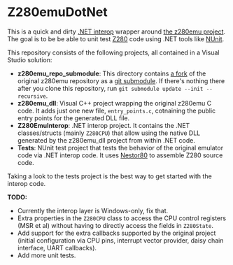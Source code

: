 # Z280emuDotNet

This is a quick and dirty [.NET interop](https://learn.microsoft.com/en-us/dotnet/standard/native-interop/) wrapper
around [the z280emu project](https://github.com/mtdev79/z280emu). The goal is to be be able to unit test [Z280](https://github.com/konamiman/Z280TechnicalManual/) code using
.NET tools like [NUnit](https://nunit.org/).

This repository consists of the following projects, all contained in a Visual Studio solution:

* **z280emu_repo_submodule**: This directory contains [a fork](https://github.com/Konamiman/Z280emu) of the original z280emu repository as a [git submodule](https://git-scm.com/book/en/v2/Git-Tools-Submodules). If there's nothing there after you clone this repository, run `git submodule update --init --recursive`.
* **z280emu_dll**: Visual C++ project wrapping the original z280emu C code. It adds just one new file, `entry_points.c`, cotnaining the public entry points for the generated DLL file.
* **Z280EmuInterop**: .NET interop project. It contains the .NET classes/structs (mainly `Z280CPU`) that allow using the native DLL generated by the z280emu_dll project from within .NET code.
* **Tests**: NUnit test project that tests the behavior of the original emulator code via .NET interop code. It uses [Nestor80](https://github.com/Konamiman/Nestor80) to assemble Z280 source code.

Taking a look to the tests project is the best way to get started with the interop code.

**TODO:**

* Currently the interop layer is Windows-only, fix that.
* Extra properties in the `Z280CPU` class to access the CPU control registers (MSR et al) without having to directly access the fields in `Z280State`.
* Add support for the extra callbacks supported by the original project (initial configuration via CPU pins, interrupt vector provider, daisy chain interface, UART callbacks).
* Add more unit tests.

